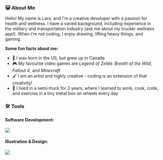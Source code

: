 ### :smiley_cat: About Me
Hello! My name is Lara, and I'm a creative developer with a passion for health and wellness. I have a varied background, including experience in the military and transportation industry (ask me about my trucker wellness app!). When I'm not coding, I enjoy drawing, lifting heavy things, and gaming.

**Some fun facts about me:**
- :maple_leaf: I was born in the US, but grew up in Canada
- :video_game: My favourite video games are *Legend of Zelda: Breath of the Wild*, *Fallout 4*, and *Minecraft*
- :paintbrush: I am an artist and highly creative - coding is an extension of that creativity!
- :truck: I lived in a semi-truck for 3 years, where I learned to work, cook, code, and exercise in a tiny metal box on wheels every day

### :hammer_and_wrench: Tools
#### Software Development:
<img src="https://skillicons.dev/icons?i=html,css,tailwind,javascript,typescript,nodejs,react,next,astro,python,django,php,wordpress,mongodb,postgres,godot&perline=8" />

#### Illustration & Design:
<img src="https://skillicons.dev/icons?i=photoshop,illustrator,figma,miro" />
